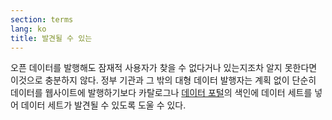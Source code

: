 ```yaml
---
section: terms
lang: ko
title: 발견될 수 있는
---
```


오픈 데이터를 발행해도 잠재적 사용자가 찾을 수 없다거나 있는지조차 알지 못한다면 이것으로 충분하지 않다. 정부 기관과 그 밖의 대형 데이터 발행자는 계획 없이 단순히 데이터를 웹사이트에 발행하기보다 카탈로그나 [데이터 포털](../data-portal/)의 색인에 데이터 세트를 넣어 데이터 세트가 발견될 수 있도록 도울 수 있다.
